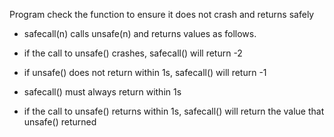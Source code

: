 Program check the function to ensure it does not crash and returns safely
  - safecall(n) calls unsafe(n) and returns values as follows.
  - if the call to unsafe() crashes, safecall() will return -2
  - if unsafe() does not return within 1s, safecall() will return -1
  - safecall() must always return within 1s

  - if the call to unsafe() returns within 1s, safecall() will return
    the value that unsafe() returned
